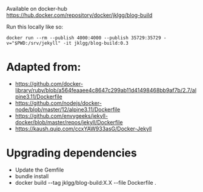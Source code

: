 Available on docker-hub https://hub.docker.com/repository/docker/jklgg/blog-build

Run this locally like so:

    docker run --rm --publish 4000:4000 --publish 35729:35729 -v="$PWD:/srv/jekyll" -it jklgg/blog-build:0.3

# Adapted from:

* https://github.com/docker-library/ruby/blob/a564feaaee4c8647c299ab11d41498468bb9af7b/2.7/alpine3.11/Dockerfile
* https://github.com/nodejs/docker-node/blob/master/12/alpine3.11/Dockerfile
* https://github.com/envygeeks/jekyll-docker/blob/master/repos/jekyll/Dockerfile
* https://kaush.quip.com/ccxYAW933asG/Docker-Jekyll



# Upgrading dependencies

* Update the Gemfile
* bundle install
* docker build --tag jklgg/blog-build:X.X --file Dockerfile .
